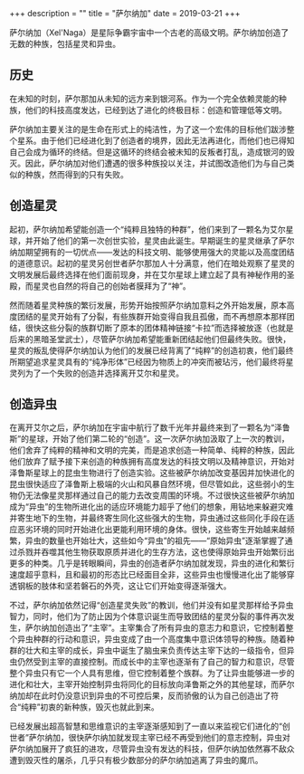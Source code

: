 +++
description = ""
title  = "萨尔纳加"
date = 2019-03-21
+++


萨尔纳加（Xel'Naga）是星际争霸宇宙中一个古老的高级文明。萨尔纳加创造了无数的种族，包括星灵和异虫。 

历史
-----

在未知的时刻，萨尔那加从未知的远方来到银河系。作为一个完全依赖灵能的种族，他们的科技高度发达，已经到达了进化的终极目标：创造和管理低等文明。

萨尔纳加主要关注的是生命在形式上的纯洁性，为了这一个宏伟的目标他们跋涉整个星系。由于他们已经进化到了创造者的境界，因此无法再进化，而他们也已得知自己会成为循环的终结。但是这循环的终结会被未知的反叛者打乱，造成银河的毁灭。因此，萨尔纳加对他们遭遇的很多种族投以关注，并试图改造他们为与自己类似的种族，然而得到的只有失败。 


创造星灵
----------

起初，萨尔纳加希望能创造一个“纯粹且独特的种群”，他们来到了一颗名为艾尔星球，并开始了他们的第一次创世实验，星灵由此诞生。早期诞生的星灵继承了萨尔纳加期望拥有的一切优点——发达的科技文明、能够使用强大的灵能以及高度团结的道德意识。起初的星灵另创世者萨尔那加人十分满意，他们在暗处观察了星灵的文明发展后最终选择在他们面前现身，并在艾尔星球上建立起了具有神秘作用的圣殿，而星灵也自然的将自己的创始者膜拜为了“神”。

然而随着星灵种族的繁衍发展，形势开始按照萨尔纳加意料之外开始发展，原本高度团结的星灵开始有了分裂，有些族群开始变得自我且孤傲，而不再想原本那样团结，很快这些分裂的族群切断了原本的团体精神链接“卡拉”而选择被放逐（也就是后来的黑暗圣堂武士），尽管萨尔纳加希望能重新团结起他们但最终失败。很快，星灵的叛乱使得萨尔纳加认为他们的发展已经背离了“纯粹”的创造初衷，他们最终所期望追求星灵具有的“纯净形体”已经因为物质上的冲突而被玷污，他们最终将星灵列为了一个失败的创造并选择离开艾尔和星灵。 


创造异虫
---------

在离开艾尔之后，萨尔纳加在宇宙中航行了数千光年并最终来到了一颗名为“泽鲁斯”的星球，开始了他们第二轮的“创造”。这一次萨尔纳加汲取了上一次的教训，他们舍弃了纯粹的精神和文明的完美，而是追求创造一种简单、纯粹的种族，因此他们放弃了赋予接下来创造的种族拥有高度发达的科技文明以及精神意识，开始对泽鲁斯星球上的昆虫生物进行了创造实验。这些被萨尔纳加改变基因并加快进化的昆虫很快适应了泽鲁斯上极端的火山和风暴自然环境，但尽管如此，这些弱小的生物仍无法像星灵那样通过自己的能力去改变周围的环境。不过很快这些被萨尔纳加成为“异虫”的生物所进化出的适应环境能力超乎了他们的想象，用钻地来躲避灾难并寄生地下的生物，并最终寄生同化这些强大的生物，异虫通过这些同化手段在适应恶劣环境的同时开始进化出更能利用环境的身体。很快，这些寄生开始越来越频繁，异虫的数量也开始壮大，这些如今“异虫”的祖先——“原始异虫”逐渐掌握了通过杀戮并吞噬其他生物获取原质并进化的生存方法，这也使得原始异虫开始繁衍出更多的种类。几乎是转眼瞬间，异虫的创造者萨尔纳加就发现，异虫的进化和繁衍速度超乎意料，且和最初的形态比已经面目全非，这些异虫也慢慢进化出了能够穿透钢板的肢体和坚若磐石的外壳，这让它们开始变得逐渐强大。 

不过，萨尔纳加依然记得“创造星灵失败”的教训，他们并没有如星灵那样给予异虫智力，同时，他们为了防止因为个体意识诞生而导致团结的星灵分裂的事件再次发生，萨尔纳加创造出了“主宰”。主宰集合了所有异虫的意志力和意识，它控制着整个异虫种群的行动和意识，异虫变成了由一个高度集中意识体领导的种族。随着种群的壮大和主宰的成长，异虫中诞生了脑虫来负责传达主宰下达的一级指令，但异虫仍然受到主宰的直接控制。而成长中的主宰也逐渐有了自己的智力和意识，尽管整个异虫只有它一个人具有思维，但它控制着整个族群。为了让异虫能够进一步的进化和壮大，主宰开始控制异虫将同化的目标放向泽鲁斯之外的其他星球，而萨尔纳加却在此时仍没意识到异虫的不可控后果，反而骄傲的认为自己创造出了符合“纯粹”初衷的新种族，毁灭也就此到来。

已经发展出超高智慧和思维意识的主宰逐渐感知到了一直以来监视它们进化的“创世者”萨尔纳加，很快萨尔纳加就发现主宰已经不再受到他们的意志控制，异虫对萨尔纳加展开了疯狂的进攻，尽管异虫没有发达的科技，但萨尔纳加依然寡不敌众遭到毁灭性的屠杀，几乎只有极少数部分的萨尔纳加逃离了异虫的魔爪。 
